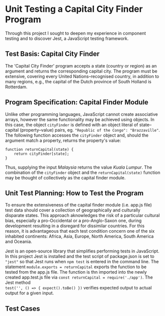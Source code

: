 # Unit Testing a Capital City Finder Program
Through this project I sought to deepen my experience in component testing and to discover Jest, a JavaScript testing framework.
## Test Basis: Capital City Finder
The 'Capital City Finder' program accepts a state (country or region) as an argument and returns the corresponding capital city. The program must be extensive, covering every United Nations–⁠recognised country, in addition to many regions, e.g., the capital of the Dutch province of South Holland is Rotterdam.
## Program Specification: Capital Finder Module
Unlike other programming languages, JavaScript cannot create associative arrays, however the same functionality may be achieved using objects. In this case, the object `cityFinder` is defined with an object literal of state–capital (property–value) pairs, eg. `"Republic of the Congo": "Brazzaville"`. The following function accesses the `cityFinder` object and, should the argument match a property, returns the property's value:

    function returnCapital(state) {
        return cityFinder[state];
    }
Thus, supplying the input *Malaysia* returns the value *Kuala Lumpur*. The combination of the `cityFinder` object and the `returnCapital(state)` function may be thought of collectively as the capital finder module.
## Unit Test Planning: How to Test the Program
To ensure the extensiveness of the capital finder module (i.e. app.js file) test data should cover a collection of geographically and culturally disparate states. This approach aknowledges the risk of a particular cultural bias, especially a pro-Occidental or a pro-Anglo-Saxon one, during development resulting in a disregard for dissimilar countries. For this reason, it is advantageous that each test condition concern one of the six inhabited continents: Africa, Asia, Europe, North America, South America and Oceania.

Jest is an open-source library that simplifies performing tests in JavaScript. In this project Jest is installed and the test script of package.json is set to `"jest"` so that Jest runs when `npm test` is entered in the command line. The statement `module.exports = returnCapital` exports the function to be tested from the app.js file. The function is thn imported into the newly created app.test.js file via `const returnCapital = require('./app')`. The Jest method  
`test('', () => { expect().toBe() })` verifies expected output to actual output for a given input.
## Test Cases
